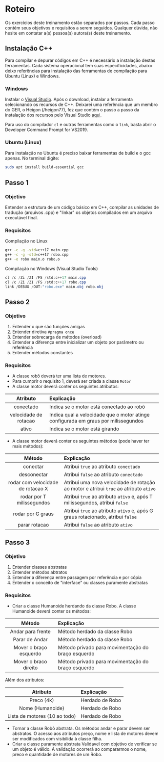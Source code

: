 # Roteiro

Os exercícios deste treinamento estão separados por passos. Cada passo contém seus objetivos e requisitos a serem seguidos. Qualquer dúvida, não hesite em contatar a(s) pessoa(s) autora(s) deste treinamento.

## Instalação C++ 

Para compilar e depurar códigos em C++ é necessário a instalação destas ferramentas. Cada sistema operacional tem suas especificidades, abaixo deixo referências para instalação das ferramentas de compilação para Ubuntu (Linux) e Windows.

### Windows

Instalar o [Visual Studio](https://visualstudio.microsoft.com/pt-br/thank-you-downloading-visual-studio/?sku=Community&rel=16&apptype=desktop&tech=cplusplus&os=windows). Após o download, instalar a ferramenta selecionando os recursos de C++. Deixarei uma referência que um membro do GER, o Heigon (/heigon77), fez que contém o passo a passo da instalação dos recursos pelo Visual Studio [aqui](https://drive.google.com/file/d/1uGa-67JU3qBHCGWbG-iN3LoBIogirS_X/view?usp=sharing).

Para uso do compilador `cl` e outras ferramentas como o `link`, basta abrir o Developer Command Prompt for VS2019.

### Ubuntu (Linux)

Para instalação no Ubuntu é preciso baixar ferramentas de build e o gcc apenas. No terminal digite:

```bash
sudo apt install build-essential gcc
```

## Passo 1

### Objetivo

Entender a estrutura de um código básico em C++, compilar as unidades de tradução (arquivos .cpp) e "linkar" os objetos compilados em um arquivo executável final.

### Requisitos

Compilação no Linux

```bash
g++ -c -g -std=c++17 main.cpp
g++ -c -g -std=c++17 robo.cpp
g++ -o robo main.o robo.o
```

Compilação no Windows (Visual Studio Tools)

```powershell
cl /c /Zi /ZI /FS /std:c++17 main.cpp
cl /c /Zi /ZI /FS /std:c++17 robo.cpp
link /DEBUG /OUT:"robo.exe" main.obj robo.obj
```

## Passo 2

### Objetivo

1. Entender o que são funções amigas
2. Entender diretiva `#pragma once`
3. Entender sobrecarga de métodos (overload)
4. Entender a diferença entre inicializar um objeto por parâmetro ou referência
5. Entender métodos constantes

### Requisitos

* A classe robô deverá ter uma lista de motores.
* Para cumprir o requisito 1, deverá ser criada a classe `Motor`
* A classe motor deverá conter os seguintes atributos:

Atributo|Explicação
|:-:|:-|
conectado|Indica se o motor está conectado ao robô
velocidade de rotacao|Indica qual a velocidade que o motor atinge configurada em graus por milissegundos
ativo|Indica se o motor está girando

* A classe motor deverá conter os seguintes métodos (pode haver ter mais métodos):

Método|Explicação
:-:|:-
conectar|Atribui `true` ao atributo `conectado`
desconectar|Atribui `false` ao atributo `conectado`
rodar com velocidade de rotacao X|Atribui uma nova velocidade de rotação ao motor e atribui `true` ao atributo `ativo`
rodar por T milissegundos|Atribui `true` ao atributo `ativo` e, após T milissegundos, atribui `false`
rodar por G graus|Atribui `true` ao atributo `ativo` e, após G graus rotacionado, atribui `false`
parar rotacao|Atribui `false` ao atributo `ativo`


## Passo 3

### Objetivo

1. Entender classes abstratas
2. Entender métodos abtratos
3. Entender a diferença entre passagem por referência e por cópia
4. Entender o conceito de "interface" ou classes puramente abstratas

### Requisitos

* Criar a classe Humanoide herdando da classe Robo. A classe Humanoide deverá conter os métodos:

Método|Explicação
:-:|:-
Andar para frente|Método herdado da classe Robo
Parar de Andar|Método herdado da classe Robo
Mover o braço esquerdo|Método privado para movimentação do braço esquerdo
Mover o braco direito|Método privado para movimentação do braço esquerdo

Além dos atributos:

Atributo|Explicação
:-:|:-
Preco (4k)|Herdado de Robo
Nome (Humanoide)|Herdado de Robo
Lista de motores (10 ao todo)|Herdado de Robo

* Tornar a classe Robô abstrata. Os métodos andar e parar devem ser abstratos. O acesso aos atributos preço, nome e lista de motores devem ser modificados com visibilida à classe filha.
* Criar a classe puramente abstrata Validavel com objetivo de verificar se um objeto é válido. A validação ocorrerá ao compararmos o nome, preco e quantidade de motores de um Robo.
